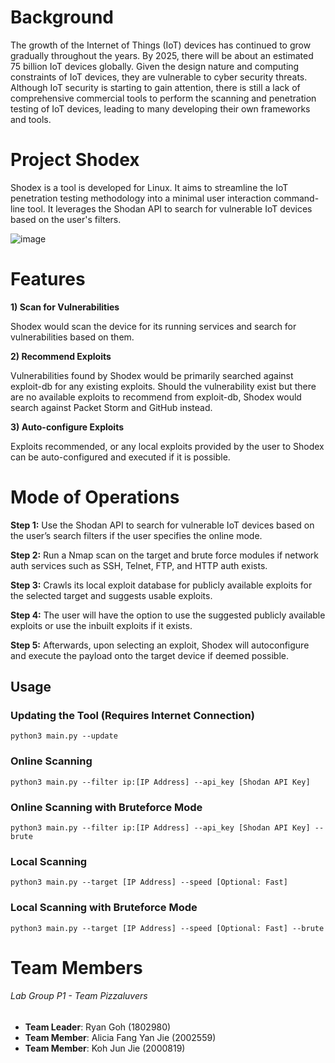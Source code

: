 # Background 
The growth of the Internet of Things (IoT) devices has continued to grow gradually throughout the years. By 2025, there will be about an estimated 75 billion IoT devices globally. Given the design nature and computing constraints of IoT devices, they are vulnerable to cyber security threats. Although IoT security is starting to gain attention, there is still a lack of comprehensive commercial tools to perform the scanning and penetration testing of IoT devices, leading to many developing their own frameworks and tools.

# Project Shodex  
Shodex is a tool is developed for Linux. It aims to streamline the IoT penetration testing methodology into a minimal user interaction command-line tool. It leverages the Shodan API to search for vulnerable IoT devices based on the user's filters.  

![image](https://user-images.githubusercontent.com/32363441/159154404-d5dc441f-69d8-460b-9512-70338ef9f664.png)

# Features 
**1) Scan for Vulnerabilities**

Shodex would scan the device for its running services and search for vulnerabilities based on them. 

**2) Recommend Exploits** 

Vulnerabilities found by Shodex would be primarily searched against exploit-db for any existing exploits. Should the vulnerability exist but there are no available exploits to recommend from exploit-db, Shodex would search against Packet Storm and GitHub instead. 

**3) Auto-configure Exploits**

Exploits recommended, or any local exploits provided by the user to Shodex can be auto-configured and executed if it is possible.

# Mode of Operations 
**Step 1:** Use the Shodan API to search for vulnerable IoT devices based on the user’s search filters if the user specifies the online mode. 

**Step 2:** Run a Nmap scan on the target and brute force modules if network auth services such as SSH, Telnet, FTP, and HTTP auth exists.

**Step 3:** Crawls its local exploit database for publicly available exploits for the selected target and suggests usable exploits.

**Step 4:** The user will have the option to use the suggested publicly available exploits or use the inbuilt exploits if it exists.

**Step 5:** Afterwards, upon selecting an exploit, Shodex will autoconfigure and execute the payload onto the target device if deemed possible.

## Usage  
### Updating the Tool (Requires Internet Connection)
```
python3 main.py --update
```
### Online Scanning
```
python3 main.py --filter ip:[IP Address] --api_key [Shodan API Key]
```
### Online Scanning with Bruteforce Mode
```
python3 main.py --filter ip:[IP Address] --api_key [Shodan API Key] --brute
```
### Local Scanning
```
python3 main.py --target [IP Address] --speed [Optional: Fast]
```
### Local Scanning with Bruteforce Mode
```
python3 main.py --target [IP Address] --speed [Optional: Fast] --brute
```

# Team Members
###### Lab Group P1 - Team Pizzaluvers
- **Team Leader**: Ryan Goh (1802980)
- **Team Member**: Alicia Fang Yan Jie (2002559)
- **Team Member**: Koh Jun Jie (2000819)  
